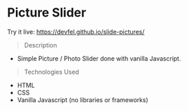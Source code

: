 # Picture Slider

Try it live: https://devfel.github.io/slide-pictures/

> Description

- Simple Picture / Photo Slider done with vanilla Javascript.

> Technologies Used

- HTML
- CSS
- Vanilla Javascript (no libraries or frameworks)
